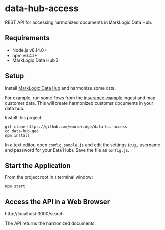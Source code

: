 # data-hub-access

REST API for accessing harmonized documents in MarkLogic Data Hub.

## Requirements

- Node.js v8.14.0+
- npm v6.4.1+
- MarkLogic Data Hub 5

## Setup

Install [MarkLogic Data Hub](https://github.com/marklogic/marklogic-data-hub) and harmonize some data.

For example, run some flows from the [insurance example](https://github.com/marklogic/marklogic-data-hub/tree/master/examples/insurance) ingest and map customer data. This will create harmonized customer documents in your data hub.

Install this project:

```
git clone https://github.com/wooldridge/data-hub-access
cd data-hub-geo
npm install
```

In a text editor, open `config_sample.js` and edit the settings (e.g., username and password for your Data Hub). Save the file as `config.js`.

## Start the Application

From the project root in a terminal window:

`npm start`

## Access the API in a Web Browser

http://localhost:3000/search

The API returns the harmonized documents.
